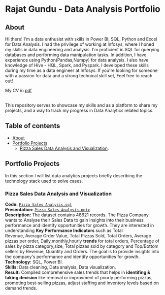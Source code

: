 
# Rajat Gundu - Data Analysis Portfolio

## About

Hi there! I'm a data enthusist with skills in Power BI, SQL, Python and Excel for Data Analysis. I had the privilege of working at Infosys, where I honed my skills in data engineering and analysis. I'm proficient in SQL for querying databases and performing data manipulation tasks. In addition, I have experience using Python(Pandas,Numpy) for data analysis. I also have knowledge of Hive - HQL, Spark, and Pyspark. I developed these skills during my time as a data engineer at Infosys.
If you're looking for someone with a passion for data and a strong technical skill set, Feel free to reach out!

My CV in [pdf](https://github.com/nktnlx/data_analysis_portfolio/blob/main/aleksandr_nikitin_data_analyst_cv_eng.pdf)

<br>
This repository serves to showcase my skills and as a platform to share my projects, and a way to track my progress in Data Analytics related topics.
<br>

## Table of contents
- [About](#about)
- [Portfolio Projects](#portfolio-projects)
	+ [Pizza Sales Data Analysis and Visualization](#pizza-sales-data-analysis-and-visualization).

## Portfolio Projects
In this section I will list data analytics projects briefly describing the technology stack used to solve cases.

### Pizza Sales Data Analysis and Visualization  
**Code:** [`Pizza Sales Analysis.sql`](https://github.com/Rajat-Gundu/Data-Analysis-Projects/blob/main/Pizza%20Sales%20Analysis/Pizza%20Sales%20Analysis.sql)    
**Presentation:** [`Pizza Sales Analysis.pptx`](https://github.com/Rajat-Gundu/Data-Analysis-Projects/blob/main/Pizza%20Sales%20Analysis/Pizza%20Sales%20Analysis.pptx)  
**Description:** The dataset contains 48621 records. The Pizza Company wants to Analyse their Sales Data to gain Insights into their business performance and identify opportunities for growth. They are interested in understanding **Key Performance Indicators** such as Total Revenue, Average Order Value, Total Pizzas Sold, Total Orders, Average pizzas per order, Daily,monthly,hourly **trends** for total orders, Percentage of sales by pizza category,size, Total pizzas sold by category and Top/Bottom sellers by Revenue, Quantity and Orders. The goal is to provide insights into the company's performance and identify opportunities for growth.  
**Technology:** SQL, Power BI.  
**Skills:** Data cleaning, Data analysis, Data visualization.   
**Result:** Compiled comprehensive sales trends that helps in **identifing & taking decision** like removal or improvment of poorly performing pizzas, promoting best-selling pizzas, adjust staffing and inventory levels based on demand trends.


